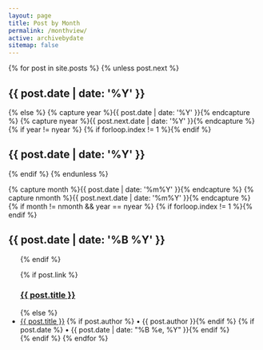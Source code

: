 ```yaml
---
layout: page
title: Post by Month
permalink: /monthview/
active: archivebydate
sitemap: false
---
```


<div id="index">
{% for post in site.posts %}
  {% unless post.next %}
    <h2 class="archivetitletopbottom">{{ post.date | date: '%Y' }}</h2>
  {% else %}
    {% capture year %}{{ post.date | date: '%Y' }}{% endcapture %}
    {% capture nyear %}{{ post.next.date | date: '%Y' }}{% endcapture %}
    {% if year != nyear %}
      {% if forloop.index != 1 %}</ul>{% endif %}
      <h2 class="archivetitletopbottom">{{ post.date | date: '%Y' }}</h2>
    {% endif %}
  {% endunless %}

  {% capture month %}{{ post.date | date: '%m%Y' }}{% endcapture %}
  {% capture nmonth %}{{ post.next.date | date: '%m%Y' }}{% endcapture %}
  {% if month != nmonth && year == nyear %}
    {% if forloop.index != 1 %}</ul>{% endif %}
    <h2 class="archivetitle">{{ post.date | date: '%B %Y' }}</h2><ul>
  {% endif %}

  {% if post.link %}
    <h3 class="link-post">
      <a href="{{ site.baseurl }}{{ post.url }}" title="{{ post.title }}">{{ post.title }}</a>
      <a href="{{ post.link }}" target="_blank" title="{{ post.title }}">
        <i class="fa fa-link"></i>
      </a>
    </h3>
  {% else %}
    <li>
      <a href="{{ post.url | prepend: site.baseurl }}">{{ post.title }}</a>
      {% if post.author %} • {{ post.author }}{% endif %}
      {% if post.date %} • {{ post.date | date: "%B %e, %Y" }}{% endif %}
    </li>
  {% endif %}
{% endfor %}
</ul>

</div>